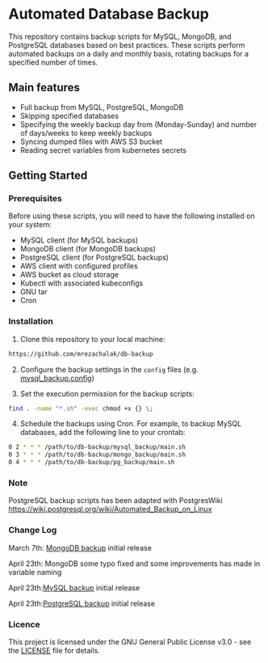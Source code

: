 # Automated Database Backup

This repository contains backup scripts for MySQL, MongoDB, and PostgreSQL databases based on best practices. These scripts perform automated backups on a daily and monthly basis, rotating backups for a specified number of times.

## Main features

- Full backup from MySQL, PostgreSQL, MongoDB
- Skipping specified databases
- Specifying the weekly backup day from (Monday-Sunday) and number of days/weeks to keep weekly backups
- Syncing dumped files with AWS S3 bucket
- Reading secret variables from kubernetes secrets

## Getting Started

### Prerequisites

Before using these scripts, you will need to have the following installed on your system:

- MySQL client (for MySQL backups)
- MongoDB client (for MongoDB backups)
- PostgreSQL client (for PostgreSQL backups)
- AWS client with configured profiles
- AWS bucket as cloud storage
- Kubectl with associated kubeconfigs
- GNU tar
- Cron

### Installation

1. Clone this repository to your local machine:

```bash
https://github.com/mrezachalak/db-backup
```

2. Configure the backup settings in the `config` files (e.g. [mysql_backup.config](https://github.com/mrezachalak/db-backup/blob/main/mysql_backup/mysql_backup.config))

3. Set the execution permission for the backup scripts:

```bash
find . -name "*.sh" -exec chmod +x {} \;
```

4. Schedule the backups using Cron. For example, to backup MySQL databases, add the following line to your crontab:
```bash
0 2 * * * /path/to/db-backup/mysql_backup/main.sh
0 3 * * * /path/to/db-backup/mongo_backup/main.sh
0 4 * * * /path/to/db-backup/pg_backup/main.sh

```

### Note

PostgreSQL backup scripts has been adapted with PostgresWiki
https://wiki.postgresql.org/wiki/Automated_Backup_on_Linux

### Change Log

March 7th: [MongoDB backup](https://github.com/mrezachalak/db-backup/tree/main/mongo_backup) initial release

April 23th: MongoDB some typo fixed and some improvements has made in variable naming

April 23th:[MySQL backup](https://github.com/mrezachalak/db-backup/tree/main/mysql_backup) initial release

April 23th:[PostgreSQL backup](https://github.com/mrezachalak/db-backup/tree/main/pg_backup) initial release

### Licence
This project is licensed under the GNU General Public License v3.0 - see the [LICENSE](https://github.com/mrezachalak/db-backup/blob/main/LICENSE) file for details.
